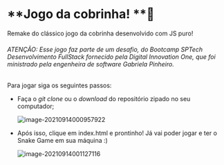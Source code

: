 # **Jogo da cobrinha! **:snake:

Remake do clássico jogo da cobrinha desenvolvido com JS puro! 

###### *ATENÇÃO: Esse jogo faz parte de um desafio, do Bootcamp SPTech Desenvolvimento FullStack fornecido pela Digital Innovation One, que foi ministrado pela engenheira de software Gabriela Pinheiro.*



Para jogar siga os seguintes passos:

- Faça o *git clone* ou o *download* do repositório zipado no seu computador;

  ![image-20210914000957922](C:\Users\gabrielle\AppData\Roaming\Typora\typora-user-images\image-20210914000957922.png)

- Após isso, clique em index.html e prontinho! Já vai poder jogar e ter o Snake Game em sua máquina :)

  ![image-20210914001127116](C:\Users\gabrielle\AppData\Roaming\Typora\typora-user-images\image-20210914001127116.png)



